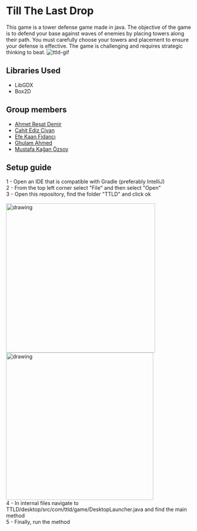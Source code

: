 # Till The Last Drop
This game is a tower defense game made in java. The objective of the game is to defend your base against waves of enemies by placing towers along their path. You must carefully choose your towers and placement to ensure your defense is effective. The game is challenging and requires strategic thinking to beat.
![ttld-gif](https://user-images.githubusercontent.com/91393504/236703023-3f3c4e88-50e0-4914-a026-94015c28f60c.gif)

## Libraries Used
- LibGDX
- Box2D

## Group members
- [Ahmet Reşat Demir](https://github.com/ahmetde)
- [Cahit Ediz Civan](https://github.com/Edizc)
- [Efe Kaan Fidancı](https://github.com/EfeKN)
- [Ghulam Ahmed](https://github.com/gahme)
- [Mustafa Kağan Özsoy](https://github.com/mkaganozsoy)

## Setup guide
1 - Open an IDE that is compatible with Gradle (preferably IntelliJ) <br />
2 - From the top left corner select "File" and then select "Open" <br />
3 - Open this repository, find the folder "TTLD" and click ok <br /> <br />
<img src="https://github.com/gahme/ttld/blob/master/Guide-res/Ekran%20Görüntüsü%20(61).png" alt="drawing" width="405"/>
<img src="https://github.com/gahme/ttld/blob/master/Guide-res/Ekran%20Görüntüsü%20(62).png" alt="drawing" width="400"/> <br />
4 - In internal files navigate to TTLD/desktop/src/com/ttld/game/DesktopLauncher.java and find the main method <br />
5 - Finally, run the method <br />


